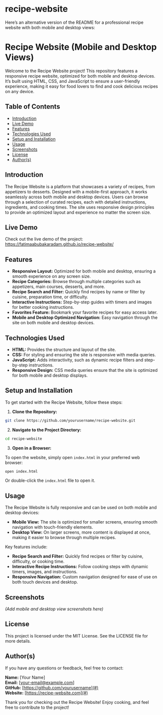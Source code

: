 # recipe-website
Here’s an alternative version of the README for a professional recipe website with both mobile and desktop views:

# Recipe Website (Mobile and Desktop Views)
Welcome to the Recipe Website project! This repository features a responsive recipe website, optimized for both mobile and desktop devices. It’s built using HTML, CSS, and JavaScript to ensure a user-friendly experience, making it easy for food lovers to find and cook delicious recipes on any device.

## Table of Contents

- [Introduction](#introduction)
- [Live Demo](#live-demo)
- [Features](#features)
- [Technologies Used](#technologies-used)
- [Setup and Installation](#setup-and-installation)
- [Usage](#usage)
- [Screenshots](#screenshots)
- [License](#license)
- [Author(s)](#authors)

## Introduction
The Recipe Website is a platform that showcases a variety of recipes, from appetizers to desserts. Designed with a mobile-first approach, it works seamlessly across both mobile and desktop devices. Users can browse through a selection of curated recipes, each with detailed instructions, ingredients, and cooking times. The site uses responsive design principles to provide an optimized layout and experience no matter the screen size.

## Live Demo
Check out the live demo of the project: https://fatimaabubakaradam.github.io/recipe-website/

## Features

- **Responsive Layout:** Optimized for both mobile and desktop, ensuring a smooth experience on any screen size.
- **Recipe Categories:** Browse through multiple categories such as appetizers, main courses, desserts, and more.
- **Recipe Search and Filter:** Quickly find recipes by name or filter by cuisine, preparation time, or difficulty.
- **Interactive Instructions:** Step-by-step guides with timers and images for better cooking instructions.
- **Favorites Feature:** Bookmark your favorite recipes for easy access later.
- **Mobile and Desktop Optimized Navigation:** Easy navigation through the site on both mobile and desktop devices.

## Technologies Used

- **HTML:** Provides the structure and layout of the site.
- **CSS:** For styling and ensuring the site is responsive with media queries.
- **JavaScript:** Adds interactivity, such as dynamic recipe filters and step-by-step instructions.
- **Responsive Design:** CSS media queries ensure that the site is optimized for both mobile and desktop displays.

## Setup and Installation
To get started with the Recipe Website, follow these steps:

1. **Clone the Repository:**

```bash
git clone https://github.com/yourusername/recipe-website.git
```

2. **Navigate to the Project Directory:**

```bash
cd recipe-website
```

3. **Open in a Browser:**

To open the website, simply open `index.html` in your preferred web browser:

```bash
open index.html
```

Or double-click the `index.html` file to open it.

## Usage
The Recipe Website is fully responsive and can be used on both mobile and desktop devices:

- **Mobile View:** The site is optimized for smaller screens, ensuring smooth navigation with touch-friendly elements.
- **Desktop View:** On larger screens, more content is displayed at once, making it easier to browse through multiple recipes.

Key features include:
- **Recipe Search and Filter:** Quickly find recipes or filter by cuisine, difficulty, or cooking time.
- **Interactive Recipe Instructions:** Follow cooking steps with dynamic timers, images, and instructions.
- **Responsive Navigation:** Custom navigation designed for ease of use on both touch devices and desktop.

## Screenshots

*(Add mobile and desktop view screenshots here)*

## License
This project is licensed under the MIT License. See the LICENSE file for more details.

## Author(s)
If you have any questions or feedback, feel free to contact:

**Name:** [Your Name]  
**Email:** [your-email@example.com]  
**GitHub:** [https://github.com/yourusername](#)  
**Website:** [https://recipe-website.com](#)

Thank you for checking out the Recipe Website! Enjoy cooking, and feel free to contribute to the project!
